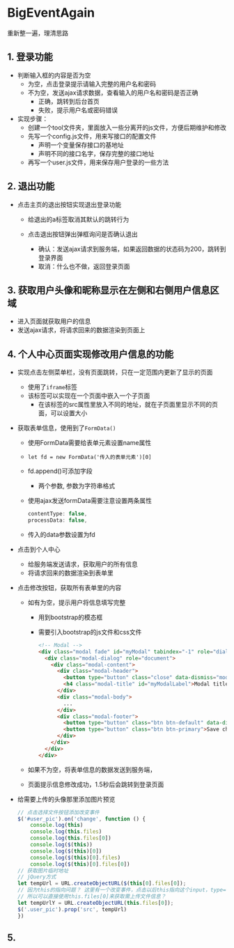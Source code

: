 # BigEventAgain
重新整一遍，理清思路

## 1. 登录功能

- 判断输入框的内容是否为空
  - 为空，点击登录提示请输入完整的用户名和密码
  - 不为空，发送ajax请求数据，查看输入的用户名和密码是否正确
    - 正确，跳转到后台首页
    - 失败，提示用户名或密码错误
- 实现步骤：
  - 创建一个tool文件夹，里面放入一些分离开的js文件，方便后期维护和修改
  - 先写一个config.js文件，用来写接口的配置文件
    - 声明一个变量保存接口的基地址
    - 声明不同的接口名字，保存完整的接口地址
  - 再写一个user.js文件，用来保存用户登录的一些方法

## 2. 退出功能

- 点击主页的退出按钮实现退出登录功能

  - 给退出的a标签取消其默认的跳转行为

  - 点击退出按钮弹出弹框询问是否确认退出
    - 确认：发送ajax请求到服务端，如果返回数据的状态码为200，跳转到登录界面
    - 取消：什么也不做，返回登录页面

## 3. 获取用户头像和昵称显示在左侧和右侧用户信息区域

- 进入页面就获取用户的信息
- 发送ajax请求，将请求回来的数据渲染到页面上

## 4. 个人中心页面实现修改用户信息的功能

- 实现点击左侧菜单栏，没有页面跳转，只在一定范围内更新了显示的页面
  - 使用了`iframe`标签
  - 该标签可以实现在一个页面中嵌入一个子页面
    - 在该标签的src属性里放入不同的地址，就在子页面里显示不同的页面，可以设置大小

- 获取表单信息，使用到了`FormData()`

  - 使用FormData需要给表单元素设置name属性
  - `let fd = new FormData('传入的表单元素')[0] `
  - fd.append()可添加字段
    - 两个参数, 参数为字符串格式

  - 使用ajax发送formData需要注意设置两条属性

    ```javascript
    contentType: false,
    processData: false,
    ```

  - 传入的data参数设置为fd

- 点击到个人中心

  - 给服务端发送请求，获取用户的所有信息
  - 将请求回来的数据渲染到表单里

- 点击修改按钮，获取所有表单里的内容

  - 如有为空，提示用户将信息填写完整

    - 用到bootstrap的模态框

    - 需要引入bootstrap的js文件和css文件

      ```html
      <!-- Modal -->
      <div class="modal fade" id="myModal" tabindex="-1" role="dialog" aria-labelledby="myModalLabel">
        <div class="modal-dialog" role="document">
          <div class="modal-content">
            <div class="modal-header">
              <button type="button" class="close" data-dismiss="modal" aria-label="Close"><span aria-hidden="true">&times;</span></button>
              <h4 class="modal-title" id="myModalLabel">Modal title</h4>
            </div>
            <div class="modal-body">
              ...
            </div>
            <div class="modal-footer">
              <button type="button" class="btn btn-default" data-dismiss="modal">Close</button>
              <button type="button" class="btn btn-primary">Save changes</button>
            </div>
          </div>
        </div>
      </div>
      ```

  - 如果不为空，将表单信息的数据发送到服务端，

  - 页面提示信息修改成功，1.5秒后会跳转到登录页面

- 给需要上传的头像那里添加图片预览

  ```javascript
  // 点击选择文件按钮添加改变事件
  $('#user_pic').on('change', function () {
      console.log(this)
      console.log(this.files)
      console.log(this.files[0])
      console.log($(this))
      console.log($(this)[0])
      console.log($(this)[0].files)
      console.log($(this)[0].files[0])
  // 获取图片临时地址
  // jQuery方式
  let tempUrl = URL.createObjectURL($(this[0].files[0]);
  // 因为this的指向问题？ 这里有一个改变事件，点击以后this指向这个input，type=file的标签
  // 所以可以直接使用this.files[0]来获取需上传文件信息？
  let tempUrlY = URL.createObjectURL(this.files[0]);
  $('.user_pic').prop('src', tempUrl)
  })
  ```

## 5. 